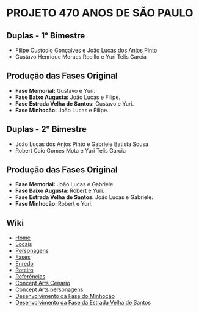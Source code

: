 # PROJETO 470 ANOS DE SÃO PAULO
## Duplas - 1° Bimestre
<ul>
    <li> Filipe Custodio Gonçalves e João Lucas dos Anjos Pinto </li>
    <li> Gustavo Henrique Moraes Rocillo e Yuri Telis Garcia </li>
</ul>

## Produção das Fases Original
<ul>
    <li> <b> Fase Memorial:</b> Gustavo e Yuri. </li>
    <li> <b> Fase Baixo Augusta:</b> João Lucas e Filipe. </li>
    <li> <b> Fase Estrada Velha de Santos:</b> Gustavo e Yuri. </li>
    <li> <b> Fase Minhocão:</b> João Lucas e Filipe. </li>
</ul>

## Duplas - 2° Bimestre
<ul>
<li> João Lucas dos Anjos Pinto e Gabriele Batista Sousa </li>
<li> Robert Caio Gomes Mota e Yuri Telis Garcia </li>
</ul>

## Produção das Fases Original
<ul>
    <li> <b> Fase Memorial: </b> João Lucas e Gabriele. </li>
    <li> <b> Fase Baixo Augusta: </b> Robert e Yuri. </li>
    <li> <b> Fase Estrada Velha de Santos: </b> João Lucas e Gabriele. </li>
    <li> <b> Fase Minhocão: </b> Robert e Yuri. </li>
</ul>

## Wiki
<ul>
    <li> <a href="https://github.com/yuritelis/SP470Anos-Gp2/wiki"> Home </a> </li>
    <li> <a href="https://github.com/yuritelis/SP470Anos-Gp2/wiki/Locais"> Locais </a> </li>
    <li> <a href="https://github.com/yuritelis/SP470Anos-Gp2/wiki/Personagens"> Personagens </a> </li>
    <li> <a href="https://github.com/yuritelis/SP470Anos-Gp2/wiki/Fases"> Fases </a> </li>
    <li> <a href="https://github.com/yuritelis/SP470Anos-Gp2/wiki/Enredo"> Enredo </a> </li>
    <li> <a href="https://github.com/yuritelis/SP470Anos-Gp2/wiki/Roteiro"> Roteiro </a> </li>
    <li> <a href="https://github.com/yuritelis/SP470Anos-Gp2/wiki/Refer%C3%AAncias"> Referências </a> </li>
    <li> <a href="https://github.com/yuritelis/SP470Anos-Gp2/wiki/Concept-art-‐-Cenarios"> Concept Arts Cenario </a> </li>
    <li> <a href="https://github.com/yuritelis/SP470Anos-Gp2/wiki/Concept-Arts-‐-personagens"> Concept Arts personagens</a> </li>
    <li> <a href="https://github.com/yuritelis/SP470Anos-Gp2/wiki/Desenvolvimento-Fase-3-%E2%80%90-Minhoc%C3%A3o"> Desenvolvimento da Fase do Minhocão </a> </li>
    <li> <a href="https://github.com/yuritelis/SP470Anos-Gp2/wiki/Desenvolvimento-fase-4-%E2%80%90-estrada-velha-de-santos"> Desenvolvimento da Fase da Estrada Velha de Santos </a> </li>
</ul>
